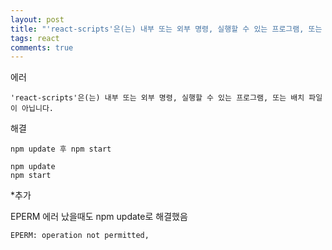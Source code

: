 ```yaml
---
layout: post
title: "'react-scripts'은(는) 내부 또는 외부 명령, 실행할 수 있는 프로그램, 또는 배치 파일이 아닙니다."
tags: react
comments: true
---
```



에러
```
'react-scripts'은(는) 내부 또는 외부 명령, 실행할 수 있는 프로그램, 또는 배치 파일이 아닙니다.
```
 해결
```
npm update 후 npm start
```
```
npm update
npm start
```
 *추가

EPERM 에러 났을때도 npm update로 해결했음
```
EPERM: operation not permitted, 
```
